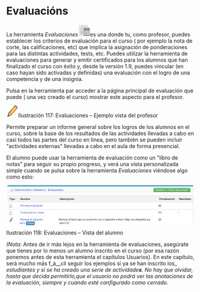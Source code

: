 # Evaluacións

La herramienta _Evaluaciones_![](../../.gitbook/assets/graphics181%20%284%29.png)es una donde tu, como profesor, puedes establecer los criterios de evaluación para el curso \( por ejemplo la nota de corte, las calificaciones, etc\) que implica la asignación de ponderaciones para las distintas actividades, tests, etc. Puedes utilizar la herramienta de evaluaciones para generar y emitir certificados para los alumnos que han finalizado el curso con éxito y, desde la versión 1.9, puedes vincular \(en caso hayan sido activadas y definidas\) una evaluación con el logro de una competencia y de una insignia.

Pulsa en la herramienta par acceder a la página principal de evaluación que puede \( una vez creado el curso\) mostrar este aspecto para el profesor.

![](../../.gitbook/assets/graficos99%20%283%29.png)Ilustración 117: Evaluaciones – Ejemplo vista del profesor

Permite preparar un informe general sobre los logros de los alumnos en el curso, sobre la base de los resultados de las actividades llevadas a cabo en casi todos las partes del curso en linea, pero también se pueden incluir "actividades externas" llevadas a cabo en el aula de forma presencial.

El alumno puede usar la herramienta de evaluación como un "libro de notas" para seguir su propio progreso, y verá una vista personalizada simple cuando se pulsa sobre la herramienta _Evaluaciones_ viéndose algo como esto:

![](../../.gitbook/assets/graficos98%20%282%29.png)Ilustración 118: Evaluaciones – Vista del alumno

_\(Nota:_ Antes de ir más lejos en la herramienta de evaluaciones, asegúrate que tienes por lo menos un alumno inscrito en el curso \(por esa razón ponemos antes de esta herramienta el capítulos Usuarios\). En este capítulo, será mucho más f_á\_\_cil seguir los ejemplos si ya se han inscrito los_ _estudiantes y si se ha creado una serie de actividade**s**. No hay que olvidar, hasta que decida permitirlo,que el usuario no podrá ver las anotaciones de la evaluación, siempre y cuando esté configurado como cerrado._

